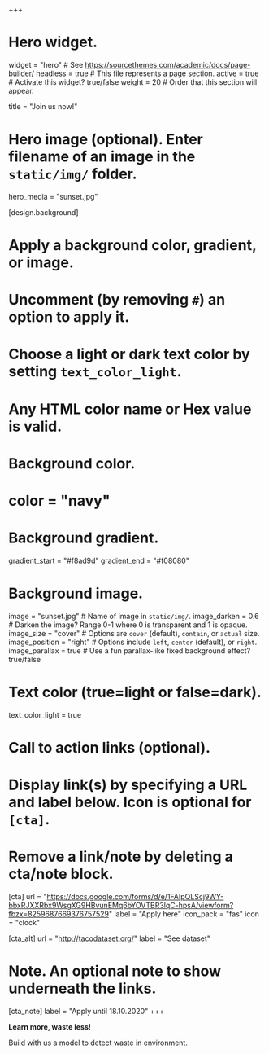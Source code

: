 +++
# Hero widget.
widget = "hero"  # See https://sourcethemes.com/academic/docs/page-builder/
headless = true  # This file represents a page section.
active = true  # Activate this widget? true/false
weight = 20  # Order that this section will appear.

title = "Join us now!"

# Hero image (optional). Enter filename of an image in the `static/img/` folder.
hero_media = "sunset.jpg"

[design.background]
  # Apply a background color, gradient, or image.
  #   Uncomment (by removing `#`) an option to apply it.
  #   Choose a light or dark text color by setting `text_color_light`.
  #   Any HTML color name or Hex value is valid.

  # Background color.
  # color = "navy"
  
  # Background gradient.
  gradient_start = "#f8ad9d"
  gradient_end = "#f08080"
  
  # Background image.
 image = "sunset.jpg"  # Name of image in `static/img/`.
 image_darken = 0.6  # Darken the image? Range 0-1 where 0 is transparent and 1 is opaque.
 image_size = "cover"  #  Options are `cover` (default), `contain`, or `actual` size.
 image_position = "right"  # Options include `left`, `center` (default), or `right`.
 image_parallax = true  # Use a fun parallax-like fixed background effect? true/false
  
  # Text color (true=light or false=dark).
  text_color_light = true

# Call to action links (optional).
#   Display link(s) by specifying a URL and label below. Icon is optional for `[cta]`.
#   Remove a link/note by deleting a cta/note block.
[cta]
  url = "https://docs.google.com/forms/d/e/1FAIpQLScj9WY-bbxRJXXRbx9WsgXG9HBvunEMq6bYOVTBR3lqC-hpsA/viewform?fbzx=8259687669376757529"
  label = "Apply here"
  icon_pack = "fas"
  icon = "clock"
  
[cta_alt]
  url = "http://tacodataset.org/"
  label = "See dataset"

# Note. An optional note to show underneath the links.
[cta_note]
  label = "Apply until 18.10.2020"
+++

**Learn more, waste less!**

Build with us a model to detect waste in environment. 
